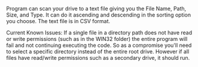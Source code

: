 Program can scan your drive to a text file giving you the File Name, Path, Size, and Type. It can do it ascending and descending in the sorting option you choose. The text file is in CSV format.

Current Known Issues:
If a single file in a directory path does not have read or write permissions (such as in the WIN32 folder) the entire program will fail and not continuing executing the code. So as a compromise you'll need to select a specific directory instead of the entire root drive. However if all files have read/write permissions such as a secondary drive, it should run.
